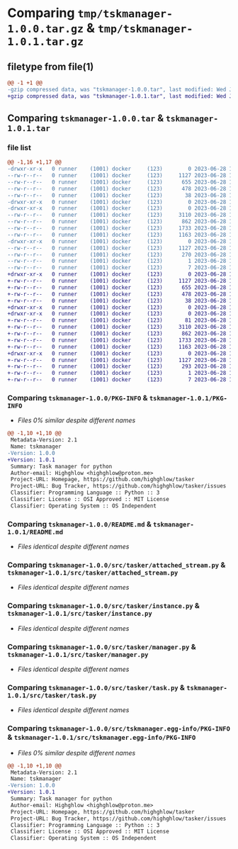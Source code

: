 # Comparing `tmp/tskmanager-1.0.0.tar.gz` & `tmp/tskmanager-1.0.1.tar.gz`

## filetype from file(1)

```diff
@@ -1 +1 @@
-gzip compressed data, was "tskmanager-1.0.0.tar", last modified: Wed Jun 28 15:15:31 2023, max compression
+gzip compressed data, was "tskmanager-1.0.1.tar", last modified: Wed Jun 28 15:19:50 2023, max compression
```

## Comparing `tskmanager-1.0.0.tar` & `tskmanager-1.0.1.tar`

### file list

```diff
@@ -1,16 +1,17 @@
-drwxr-xr-x   0 runner    (1001) docker     (123)        0 2023-06-28 15:15:31.877414 tskmanager-1.0.0/
--rw-r--r--   0 runner    (1001) docker     (123)     1127 2023-06-28 15:15:31.877414 tskmanager-1.0.0/PKG-INFO
--rw-r--r--   0 runner    (1001) docker     (123)      655 2023-06-28 15:15:17.000000 tskmanager-1.0.0/README.md
--rw-r--r--   0 runner    (1001) docker     (123)      478 2023-06-28 15:15:17.000000 tskmanager-1.0.0/pyproject.toml
--rw-r--r--   0 runner    (1001) docker     (123)       38 2023-06-28 15:15:31.877414 tskmanager-1.0.0/setup.cfg
-drwxr-xr-x   0 runner    (1001) docker     (123)        0 2023-06-28 15:15:31.873414 tskmanager-1.0.0/src/
-drwxr-xr-x   0 runner    (1001) docker     (123)        0 2023-06-28 15:15:31.877414 tskmanager-1.0.0/src/tasker/
--rw-r--r--   0 runner    (1001) docker     (123)     3110 2023-06-28 15:15:17.000000 tskmanager-1.0.0/src/tasker/attached_stream.py
--rw-r--r--   0 runner    (1001) docker     (123)      862 2023-06-28 15:15:17.000000 tskmanager-1.0.0/src/tasker/instance.py
--rw-r--r--   0 runner    (1001) docker     (123)     1733 2023-06-28 15:15:17.000000 tskmanager-1.0.0/src/tasker/manager.py
--rw-r--r--   0 runner    (1001) docker     (123)     1163 2023-06-28 15:15:17.000000 tskmanager-1.0.0/src/tasker/task.py
-drwxr-xr-x   0 runner    (1001) docker     (123)        0 2023-06-28 15:15:31.877414 tskmanager-1.0.0/src/tskmanager.egg-info/
--rw-r--r--   0 runner    (1001) docker     (123)     1127 2023-06-28 15:15:31.000000 tskmanager-1.0.0/src/tskmanager.egg-info/PKG-INFO
--rw-r--r--   0 runner    (1001) docker     (123)      270 2023-06-28 15:15:31.000000 tskmanager-1.0.0/src/tskmanager.egg-info/SOURCES.txt
--rw-r--r--   0 runner    (1001) docker     (123)        1 2023-06-28 15:15:31.000000 tskmanager-1.0.0/src/tskmanager.egg-info/dependency_links.txt
--rw-r--r--   0 runner    (1001) docker     (123)        7 2023-06-28 15:15:31.000000 tskmanager-1.0.0/src/tskmanager.egg-info/top_level.txt
+drwxr-xr-x   0 runner    (1001) docker     (123)        0 2023-06-28 15:19:50.742783 tskmanager-1.0.1/
+-rw-r--r--   0 runner    (1001) docker     (123)     1127 2023-06-28 15:19:50.742783 tskmanager-1.0.1/PKG-INFO
+-rw-r--r--   0 runner    (1001) docker     (123)      655 2023-06-28 15:19:38.000000 tskmanager-1.0.1/README.md
+-rw-r--r--   0 runner    (1001) docker     (123)      478 2023-06-28 15:19:38.000000 tskmanager-1.0.1/pyproject.toml
+-rw-r--r--   0 runner    (1001) docker     (123)       38 2023-06-28 15:19:50.742783 tskmanager-1.0.1/setup.cfg
+drwxr-xr-x   0 runner    (1001) docker     (123)        0 2023-06-28 15:19:50.738783 tskmanager-1.0.1/src/
+drwxr-xr-x   0 runner    (1001) docker     (123)        0 2023-06-28 15:19:50.742783 tskmanager-1.0.1/src/tasker/
+-rw-r--r--   0 runner    (1001) docker     (123)       81 2023-06-28 15:19:38.000000 tskmanager-1.0.1/src/tasker/__init__.py
+-rw-r--r--   0 runner    (1001) docker     (123)     3110 2023-06-28 15:19:38.000000 tskmanager-1.0.1/src/tasker/attached_stream.py
+-rw-r--r--   0 runner    (1001) docker     (123)      862 2023-06-28 15:19:38.000000 tskmanager-1.0.1/src/tasker/instance.py
+-rw-r--r--   0 runner    (1001) docker     (123)     1733 2023-06-28 15:19:38.000000 tskmanager-1.0.1/src/tasker/manager.py
+-rw-r--r--   0 runner    (1001) docker     (123)     1163 2023-06-28 15:19:38.000000 tskmanager-1.0.1/src/tasker/task.py
+drwxr-xr-x   0 runner    (1001) docker     (123)        0 2023-06-28 15:19:50.742783 tskmanager-1.0.1/src/tskmanager.egg-info/
+-rw-r--r--   0 runner    (1001) docker     (123)     1127 2023-06-28 15:19:50.000000 tskmanager-1.0.1/src/tskmanager.egg-info/PKG-INFO
+-rw-r--r--   0 runner    (1001) docker     (123)      293 2023-06-28 15:19:50.000000 tskmanager-1.0.1/src/tskmanager.egg-info/SOURCES.txt
+-rw-r--r--   0 runner    (1001) docker     (123)        1 2023-06-28 15:19:50.000000 tskmanager-1.0.1/src/tskmanager.egg-info/dependency_links.txt
+-rw-r--r--   0 runner    (1001) docker     (123)        7 2023-06-28 15:19:50.000000 tskmanager-1.0.1/src/tskmanager.egg-info/top_level.txt
```

### Comparing `tskmanager-1.0.0/PKG-INFO` & `tskmanager-1.0.1/PKG-INFO`

 * *Files 0% similar despite different names*

```diff
@@ -1,10 +1,10 @@
 Metadata-Version: 2.1
 Name: tskmanager
-Version: 1.0.0
+Version: 1.0.1
 Summary: Task manager for python
 Author-email: Highghlow <highghlow@proton.me>
 Project-URL: Homepage, https://github.com/highghlow/tasker
 Project-URL: Bug Tracker, https://github.com/highghlow/tasker/issues
 Classifier: Programming Language :: Python :: 3
 Classifier: License :: OSI Approved :: MIT License
 Classifier: Operating System :: OS Independent
```

### Comparing `tskmanager-1.0.0/README.md` & `tskmanager-1.0.1/README.md`

 * *Files identical despite different names*

### Comparing `tskmanager-1.0.0/src/tasker/attached_stream.py` & `tskmanager-1.0.1/src/tasker/attached_stream.py`

 * *Files identical despite different names*

### Comparing `tskmanager-1.0.0/src/tasker/instance.py` & `tskmanager-1.0.1/src/tasker/instance.py`

 * *Files identical despite different names*

### Comparing `tskmanager-1.0.0/src/tasker/manager.py` & `tskmanager-1.0.1/src/tasker/manager.py`

 * *Files identical despite different names*

### Comparing `tskmanager-1.0.0/src/tasker/task.py` & `tskmanager-1.0.1/src/tasker/task.py`

 * *Files identical despite different names*

### Comparing `tskmanager-1.0.0/src/tskmanager.egg-info/PKG-INFO` & `tskmanager-1.0.1/src/tskmanager.egg-info/PKG-INFO`

 * *Files 0% similar despite different names*

```diff
@@ -1,10 +1,10 @@
 Metadata-Version: 2.1
 Name: tskmanager
-Version: 1.0.0
+Version: 1.0.1
 Summary: Task manager for python
 Author-email: Highghlow <highghlow@proton.me>
 Project-URL: Homepage, https://github.com/highghlow/tasker
 Project-URL: Bug Tracker, https://github.com/highghlow/tasker/issues
 Classifier: Programming Language :: Python :: 3
 Classifier: License :: OSI Approved :: MIT License
 Classifier: Operating System :: OS Independent
```

